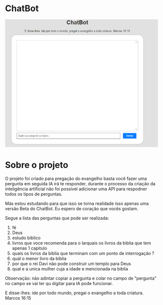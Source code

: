 <h1 aling="center"> ChatBot </h1>

<img alt="prjeto chatbot" src="./src/chatbot.PNG">

<h1 aling="center"> Sobre o projeto </h1>

<p> O projeto foi criado para pregação do evangelho basta você fazer uma pergunta em seguida IA irá te responder, durante o processo da criação da inteligência artificial não foi possivel adicionar uma API para respodner todos os tipos de perguntas.

Más estou estudando para que isso se torna realidade isso apenas uma versão Beta do ChatBot. Eu espero de coração que vocês gostam. </p>

Segue a lista das perguntas que pode ser realizada:

<ol>
<li>fé</li>
<li>Deus</li>
<li>estudo biblico</li>
<li>livros que voce recomenda para o larquais os livros da biblia que tem apenas 1 capitulo</li>
<li>quais os livros da biblia que terminam com um ponto de interrogação ?</li>
<li>qual o menor livro da biblia</li>
<li>por que o rei Davi não pode construir um templo para Deus</li>
<li>qual e a unica mulher cuja a idade e mencionada na biblia</li>
</ol>

Observação: não adintar copiar a pergunta e colar no campo de "pergunta" no campo se vai ter qu digitar para IA pode funcionar.

E disse-lhes: ide por todo mundo, pregai o evangelho a toda criatura. Marcos 16:15
 
